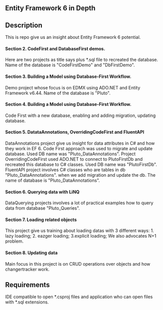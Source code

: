 ## Entity Framework 6 in Depth

## Description
This is repo give us an insight about Entity Framework 6 potential.

#### Section 2. CodeFirst and DatabaseFirst demos.
Here are two projects as title says plus *.sql file to recreated the database. Name of the database is "CodeFirstDemo" and "DbFirstDemo".

#### Section 3. Building a Model using Database-First Workflow.
Demo project whose focus is on EDMX using ADO.NET and Entity Framework v6.44. Name of the database is "Pluto".

#### Section 4. Building a Model using Database-First Workflow.
Code First with a new database, enabling and adding migration, updating database.

#### Section 5. DatataAnnotations, OverridingCodeFirst and FluentAPI
DataAnnotations project give us insight for data attributes in C# and how they work in EF 6. Code First approach was used to migrate and update database. Used DB name was "Pluto_DataAnnotations". 
Project OverridingCodeFirst used ADO.NET to connect to PlutoFirstDb and recreated this database to C# classes. Used DB name was "PlutoFirstDb".
FluentAPI project involves C# classes who are tables in db "Pluto_DataAnnotations". when we add migration and update the db. The name of database is "Pluto_DataAnnotations".

#### Section 6. Querying data with LiNQ
DataQuerying projects involves a lot of practical examples how to query data from database "Pluto_Queries".

#### Section 7. Loading related objects
This project give us training about loading datas with 3 different ways: 1. lazy loading; 2. eazger loading; 3.explicit loading; We also advocates N+1 problem.

#### Section 8. Updating data
Main focus in this project is on CRUD operations over objects and how changertracker work. 

## Requirements
IDE compatible to open *.csproj files and application who can open files with *.sql extensions.
